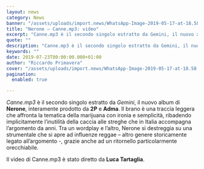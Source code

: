 ```yaml
---
layout: news
category: News
banner: "/assets/uploads/import.news/WhatsApp-Image-2019-05-17-at-18.58.04-1024x972.jpeg"
title: "Nerone – Canne.mp3: video"
excerpt: "Canne.mp3 è il secondo singolo estratto da Gemini, il nuovo album di Nerone, interamente prodotto da 2P e Adma. Il brano è una traccia leggera che affronta la tematica della marijuana con ironia e semplicità, ribadendo implicitamente l’inutilità della caccia alle streghe che in Italia accompagna l’argomento da anni. Tra un wordplay e l’altro, Nerone [&hellip"
quote: ""
description: "Canne.mp3 è il secondo singolo estratto da Gemini, il nuovo album di Nerone, interamente prodotto da 2P e Adma. Il brano è una traccia leggera che affronta la tematica della marijuana con ironia e semplicità, ribadendo implicitamente l’inutilità della caccia alle streghe che in Italia accompagna l’argomento da anni. Tra un wordplay e l’altro, Nerone [&hellip"
keywords: ""
date: 2019-07-23T00:00:00.000+01:00
author: "Riccardo Primavera"
cover: "/assets/uploads/import.news/WhatsApp-Image-2019-05-17-at-18.58.04-1024x972.jpeg"
pagination:
  enabled: true

---
```


_Canne.mp3_ è il secondo singolo estratto da _Gemini_, il nuovo album di **Nerone**, interamente prodotto da **2P** e **Adma**. Il brano è una traccia leggera che affronta la tematica della marijuana con ironia e semplicità, ribadendo implicitamente l’inutilità della caccia alle streghe che in Italia accompagna l’argomento da anni. Tra un wordplay e l’altro, Nerone si destreggia su una strumentale che si apre ad influenze reggae – altro genere storicamente legato all’argomento -, grazie anche ad un ritornello particolarmente orecchiabile.

Il video di Canne.mp3 è stato diretto da **Luca Tartaglia**.